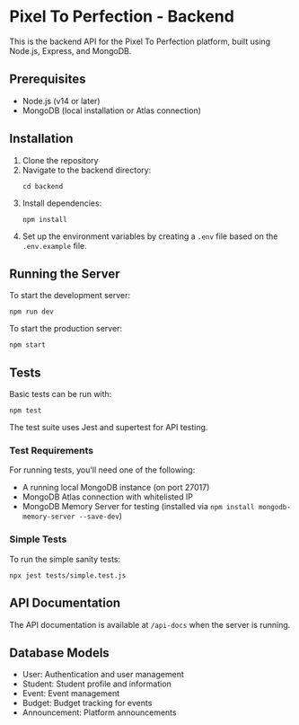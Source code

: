 # Pixel To Perfection - Backend

This is the backend API for the Pixel To Perfection platform, built using Node.js, Express, and MongoDB.

## Prerequisites

- Node.js (v14 or later)
- MongoDB (local installation or Atlas connection)

## Installation

1. Clone the repository
2. Navigate to the backend directory:
   ```
   cd backend
   ```
3. Install dependencies:
   ```
   npm install
   ```
4. Set up the environment variables by creating a `.env` file based on the `.env.example` file.

## Running the Server

To start the development server:

```
npm run dev
```

To start the production server:

```
npm start
```

## Tests

Basic tests can be run with:

```
npm test
```

The test suite uses Jest and supertest for API testing.

### Test Requirements

For running tests, you'll need one of the following:
- A running local MongoDB instance (on port 27017)
- MongoDB Atlas connection with whitelisted IP
- MongoDB Memory Server for testing (installed via `npm install mongodb-memory-server --save-dev`)

### Simple Tests

To run the simple sanity tests:

```
npx jest tests/simple.test.js
```

## API Documentation

The API documentation is available at `/api-docs` when the server is running.

## Database Models

- User: Authentication and user management
- Student: Student profile and information
- Event: Event management
- Budget: Budget tracking for events
- Announcement: Platform announcements 